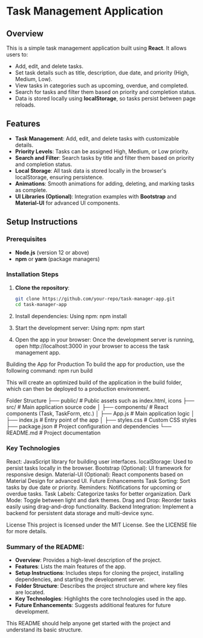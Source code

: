 # Task Management Application

## Overview

This is a simple task management application built using **React**. It allows users to:

- Add, edit, and delete tasks.
- Set task details such as title, description, due date, and priority (High, Medium, Low).
- View tasks in categories such as upcoming, overdue, and completed.
- Search for tasks and filter them based on priority and completion status.
- Data is stored locally using **localStorage**, so tasks persist between page reloads.

## Features

- **Task Management**: Add, edit, and delete tasks with customizable details.
- **Priority Levels**: Tasks can be assigned High, Medium, or Low priority.
- **Search and Filter**: Search tasks by title and filter them based on priority and completion status.
- **Local Storage**: All task data is stored locally in the browser's localStorage, ensuring persistence.
- **Animations**: Smooth animations for adding, deleting, and marking tasks as complete.
- **UI Libraries (Optional)**: Integration examples with **Bootstrap** and **Material-UI** for advanced UI components.

## Setup Instructions

### Prerequisites

- **Node.js** (version 12 or above)
- **npm** or **yarn** (package managers)

### Installation Steps

1. **Clone the repository**:

   ```bash
   git clone https://github.com/your-repo/task-manager-app.git
   cd task-manager-app

   ```

2. Install dependencies: Using npm:
   npm install

3. Start the development server: Using npm:
   npm start

4. Open the app in your browser: Once the development server is running, open http://localhost:3000 in your browser to access the task management app.

Building the App for Production
To build the app for production, use the following command:
npm run build

This will create an optimized build of the application in the build folder, which can then be deployed to a production environment.

Folder Structure
├── public/ # Public assets such as index.html, icons
├── src/ # Main application source code
│ ├── components/ # React components (Task, TaskForm, etc.)
│ ├── App.js # Main application logic
│ ├── index.js # Entry point of the app
│ ├── styles.css # Custom CSS styles
├── package.json # Project configuration and dependencies
└── README.md # Project documentation

### Key Technologies

React: JavaScript library for building user interfaces.
localStorage: Used to persist tasks locally in the browser.
Bootstrap (Optional): UI framework for responsive design.
Material-UI (Optional): React components based on Material Design for advanced UI.
Future Enhancements
Task Sorting: Sort tasks by due date or priority.
Reminders: Notifications for upcoming or overdue tasks.
Task Labels: Categorize tasks for better organization.
Dark Mode: Toggle between light and dark themes.
Drag and Drop: Reorder tasks easily using drag-and-drop functionality.
Backend Integration: Implement a backend for persistent data storage and multi-device sync.

License
This project is licensed under the MIT License. See the LICENSE file for more details.

### Summary of the README:

- **Overview**: Provides a high-level description of the project.
- **Features**: Lists the main features of the app.
- **Setup Instructions**: Includes steps for cloning the project, installing dependencies, and starting the development server.
- **Folder Structure**: Describes the project structure and where key files are located.
- **Key Technologies**: Highlights the core technologies used in the app.
- **Future Enhancements**: Suggests additional features for future development.

This README should help anyone get started with the project and understand its basic structure.
